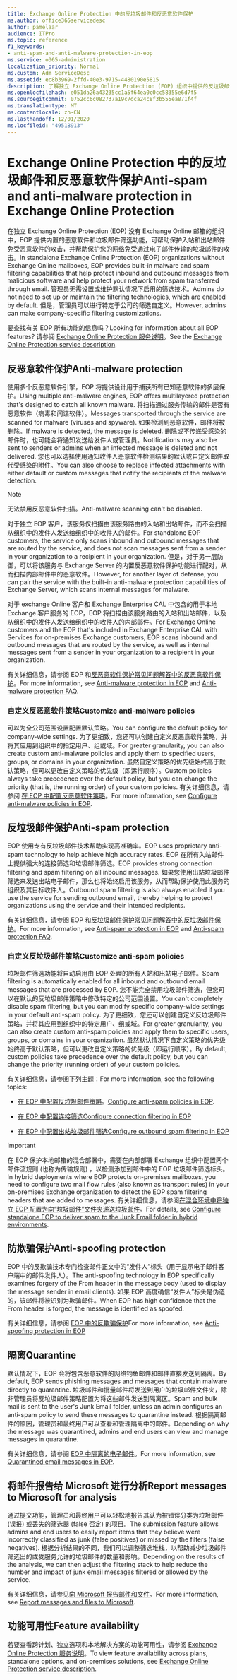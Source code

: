 ```yaml
---
title: Exchange Online Protection 中的反垃圾邮件和反恶意软件保护
ms.author: office365servicedesc
author: pamelaar
audience: ITPro
ms.topic: reference
f1_keywords:
- anti-spam-and-anti-malware-protection-in-eop
ms.service: o365-administration
localization_priority: Normal
ms.custom: Adm_ServiceDesc
ms.assetid: ec8b3969-2ffd-40e3-9715-4480190e5815
description: 了解独立 Exchange Online Protection (EOP) 组织中提供的反垃圾邮件和反恶意软件保护功能（无需 Exchange Online 邮箱）。
ms.openlocfilehash: e051da26a43235cc1a5f64ea0c0cc58355e6d7f5
ms.sourcegitcommit: 0752cc6c082737a19c7dca24c8f3b555ea871f4f
ms.translationtype: MT
ms.contentlocale: zh-CN
ms.lasthandoff: 12/01/2020
ms.locfileid: "49518913"
---
```

# <a name="anti-spam-and-anti-malware-protection-in-exchange-online-protection"></a><span data-ttu-id="81bf0-103">Exchange Online Protection 中的反垃圾邮件和反恶意软件保护</span><span class="sxs-lookup"><span data-stu-id="81bf0-103">Anti-spam and anti-malware protection in Exchange Online Protection</span></span>

<span data-ttu-id="81bf0-104">在独立 Exchange Online Protection (EOP) 没有 Exchange Online 邮箱的组织中，EOP 提供内置的恶意软件和垃圾邮件筛选功能，可帮助保护入站和出站邮件免受恶意软件的攻击，并帮助保护您的网络免受通过电子邮件传输的垃圾邮件的攻击。</span><span class="sxs-lookup"><span data-stu-id="81bf0-104">In standalone Exchange Online Protection (EOP) organizations without Exchange Online mailboxes, EOP provides built-in malware and spam filtering capabilities that help protect inbound and outbound messages from malicious software and help protect your network from spam transferred through email.</span></span> <span data-ttu-id="81bf0-105">管理员无需设置或维护默认情况下启用的筛选技术。</span><span class="sxs-lookup"><span data-stu-id="81bf0-105">Admins do not need to set up or maintain the filtering technologies, which are enabled by default.</span></span> <span data-ttu-id="81bf0-106">但是，管理员可以进行特定于公司的筛选自定义。</span><span class="sxs-lookup"><span data-stu-id="81bf0-106">However, admins can make company-specific filtering customizations.</span></span>

<span data-ttu-id="81bf0-107">要查找有关 EOP 所有功能的信息吗？</span><span class="sxs-lookup"><span data-stu-id="81bf0-107">Looking for information about all EOP features?</span></span> <span data-ttu-id="81bf0-108">请参阅 [Exchange Online Protection 服务说明](exchange-online-protection-service-description.md)。</span><span class="sxs-lookup"><span data-stu-id="81bf0-108">See the [Exchange Online Protection service description](exchange-online-protection-service-description.md).</span></span>

## <a name="anti-malware-protection"></a><span data-ttu-id="81bf0-109">反恶意软件保护</span><span class="sxs-lookup"><span data-stu-id="81bf0-109">Anti-malware protection</span></span>

<span data-ttu-id="81bf0-110">使用多个反恶意软件引擎，EOP 将提供设计用于捕获所有已知恶意软件的多层保护。</span><span class="sxs-lookup"><span data-stu-id="81bf0-110">Using multiple anti-malware engines, EOP offers multilayered protection that's designed to catch all known malware.</span></span> <span data-ttu-id="81bf0-111">将扫描通过服务传输的邮件是否有恶意软件（病毒和间谍软件）。</span><span class="sxs-lookup"><span data-stu-id="81bf0-111">Messages transported through the service are scanned for malware (viruses and spyware).</span></span> <span data-ttu-id="81bf0-112">如果检测到恶意软件，邮件将被删除。</span><span class="sxs-lookup"><span data-stu-id="81bf0-112">If malware is detected, the message is deleted.</span></span> <span data-ttu-id="81bf0-113">删除或不传递受感染的邮件时，也可能会将通知发送给发件人或管理员。</span><span class="sxs-lookup"><span data-stu-id="81bf0-113">Notifications may also be sent to senders or admins when an infected message is deleted and not delivered.</span></span> <span data-ttu-id="81bf0-114">您也可以选择使用通知收件人恶意软件检测结果的默认或自定义邮件取代受感染的附件。</span><span class="sxs-lookup"><span data-stu-id="81bf0-114">You can also choose to replace infected attachments with either default or custom messages that notify the recipients of the malware detection.</span></span>

> [!NOTE] 
> <span data-ttu-id="81bf0-115">无法禁用反恶意软件扫描。</span><span class="sxs-lookup"><span data-stu-id="81bf0-115">Anti-malware scanning can't be disabled.</span></span>

<span data-ttu-id="81bf0-116">对于独立 EOP 客户，该服务仅扫描由该服务路由的入站和出站邮件，而不会扫描从组织中的发件人发送给组织中的收件人的邮件。</span><span class="sxs-lookup"><span data-stu-id="81bf0-116">For standalone EOP customers, the service only scans inbound and outbound messages that are routed by the service, and does not scan messages sent from a sender in your organization to a recipient in your organization.</span></span> <span data-ttu-id="81bf0-117">但是，对于另一层防御，可以将该服务与 Exchange Server 的内置反恶意软件保护功能进行配对，从而扫描内部邮件中的恶意软件。</span><span class="sxs-lookup"><span data-stu-id="81bf0-117">However, for another layer of defense, you can pair the service with the built-in anti-malware protection capabilities of Exchange Server, which scans internal messages for malware.</span></span>

<span data-ttu-id="81bf0-118">对于 exchange Online 客户和 Exchange Enterprise CAL 中包含的用于本地 Exchange 客户服务的 EOP，EOP 将扫描由该服务路由的入站和出站邮件，以及从组织中的发件人发送给组织中的收件人的内部邮件。</span><span class="sxs-lookup"><span data-stu-id="81bf0-118">For Exchange Online customers and the EOP that's included in Exchange Enterprise CAL with Services for on-premises Exchange customers, EOP scans inbound and outbound messages that are routed by the service, as well as internal messages sent from a sender in your organization to a recipient in your organization.</span></span>

<span data-ttu-id="81bf0-119">有关详细信息，请参阅 EOP 和[反恶意软件保护常见问题解答](https://docs.microsoft.com/microsoft-365/security/office-365-security/anti-malware-protection-faq-eop)[中的反恶意软件保护](https://docs.microsoft.com/microsoft-365/security/office-365-security/anti-malware-protection)。</span><span class="sxs-lookup"><span data-stu-id="81bf0-119">For more information, see [Anti-malware protection in EOP](https://docs.microsoft.com/microsoft-365/security/office-365-security/anti-malware-protection) and [Anti-malware protection FAQ](https://docs.microsoft.com/microsoft-365/security/office-365-security/anti-malware-protection-faq-eop).</span></span>

### <a name="customize-anti-malware-policies"></a><span data-ttu-id="81bf0-120">自定义反恶意软件策略</span><span class="sxs-lookup"><span data-stu-id="81bf0-120">Customize anti-malware policies</span></span>

<span data-ttu-id="81bf0-121">可以为全公司范围设置配置默认策略。</span><span class="sxs-lookup"><span data-stu-id="81bf0-121">You can configure the default policy for company-wide settings.</span></span> <span data-ttu-id="81bf0-122">为了更细致，您还可以创建自定义反恶意软件策略，并将其应用到组织中的指定用户、组或域。</span><span class="sxs-lookup"><span data-stu-id="81bf0-122">For greater granularity, you can also create custom anti-malware policies and apply them to specified users, groups, or domains in your organization.</span></span> <span data-ttu-id="81bf0-123">虽然自定义策略的优先级始终高于默认策略，但可以更改自定义策略的优先级（即运行顺序）。</span><span class="sxs-lookup"><span data-stu-id="81bf0-123">Custom policies always take precedence over the default policy, but you can change the priority (that is, the running order) of your custom policies.</span></span> <span data-ttu-id="81bf0-124">有关详细信息，请参阅 [在 EOP 中配置反恶意软件策略](https://docs.microsoft.com/microsoft-365/security/office-365-security/configure-anti-malware-policies)。</span><span class="sxs-lookup"><span data-stu-id="81bf0-124">For more information, see [Configure anti-malware policies in EOP](https://docs.microsoft.com/microsoft-365/security/office-365-security/configure-anti-malware-policies).</span></span>

## <a name="anti-spam-protection"></a><span data-ttu-id="81bf0-125">反垃圾邮件保护</span><span class="sxs-lookup"><span data-stu-id="81bf0-125">Anti-spam protection</span></span>

<span data-ttu-id="81bf0-126">EOP 使用专有反垃圾邮件技术帮助实现高准确率。</span><span class="sxs-lookup"><span data-stu-id="81bf0-126">EOP uses proprietary anti-spam technology to help achieve high accuracy rates.</span></span> <span data-ttu-id="81bf0-127">EOP 在所有入站邮件上提供强大的连接筛选和垃圾邮件筛选。</span><span class="sxs-lookup"><span data-stu-id="81bf0-127">EOP provides strong connection filtering and spam filtering on all inbound messages.</span></span> <span data-ttu-id="81bf0-128">如果您使用出站垃圾邮件筛选来发送出站电子邮件，那么也将始终启用该服务，从而帮助保护使用此服务的组织及其目标收件人。</span><span class="sxs-lookup"><span data-stu-id="81bf0-128">Outbound spam filtering is also always enabled if you use the service for sending outbound email, thereby helping to protect organizations using the service and their intended recipients.</span></span>

<span data-ttu-id="81bf0-129">有关详细信息，请参阅 EOP 和[反垃圾邮件保护常见问题解答](https://docs.microsoft.com/microsoft-365/security/office-365-security/anti-spam-protection-faq)[中的反垃圾邮件保护](https://docs.microsoft.com/microsoft-365/security/office-365-security/anti-spam-protection)。</span><span class="sxs-lookup"><span data-stu-id="81bf0-129">For more information, see [Anti-spam protection in EOP](https://docs.microsoft.com/microsoft-365/security/office-365-security/anti-spam-protection) and [Anti-spam protection FAQ](https://docs.microsoft.com/microsoft-365/security/office-365-security/anti-spam-protection-faq).</span></span>

### <a name="customize-anti-spam-policies"></a><span data-ttu-id="81bf0-130">自定义反垃圾邮件策略</span><span class="sxs-lookup"><span data-stu-id="81bf0-130">Customize anti-spam policies</span></span>

<span data-ttu-id="81bf0-131">垃圾邮件筛选功能将自动启用由 EOP 处理的所有入站和出站电子邮件。</span><span class="sxs-lookup"><span data-stu-id="81bf0-131">Spam filtering is automatically enabled for all inbound and outbound email messages that are processed by EOP.</span></span> <span data-ttu-id="81bf0-132">您不能完全禁用垃圾邮件筛选，但您可以在默认的反垃圾邮件策略中修改特定的公司范围设置。</span><span class="sxs-lookup"><span data-stu-id="81bf0-132">You can't completely disable spam filtering, but you can modify specific company-wide settings in your default anti-spam policy.</span></span> <span data-ttu-id="81bf0-133">为了更细致，您还可以创建自定义反垃圾邮件策略，并将其应用到组织中的特定用户、组或域。</span><span class="sxs-lookup"><span data-stu-id="81bf0-133">For greater granularity, you can also create custom anti-spam policies and apply them to specific users, groups, or domains in your organization.</span></span> <span data-ttu-id="81bf0-134">虽然默认情况下自定义策略的优先级始终高于默认策略，但可以更改自定义策略的优先级（即运行顺序）。</span><span class="sxs-lookup"><span data-stu-id="81bf0-134">By default, custom policies take precedence over the default policy, but you can change the priority (running order) of your custom policies.</span></span>

<span data-ttu-id="81bf0-135">有关详细信息，请参阅下列主题：</span><span class="sxs-lookup"><span data-stu-id="81bf0-135">For more information, see the following topics:</span></span>

- <span data-ttu-id="81bf0-136">[在 EOP 中配置反垃圾邮件策略](https://docs.microsoft.com/microsoft-365/security/office-365-security/configure-your-spam-filter-policies)。</span><span class="sxs-lookup"><span data-stu-id="81bf0-136">[Configure anti-spam policies in EOP](https://docs.microsoft.com/microsoft-365/security/office-365-security/configure-your-spam-filter-policies).</span></span>

- [<span data-ttu-id="81bf0-137">在 EOP 中配置连接筛选</span><span class="sxs-lookup"><span data-stu-id="81bf0-137">Configure connection filtering in EOP</span></span>](https://docs.microsoft.com/microsoft-365/security/office-365-security/configure-the-connection-filter-policy)

- [<span data-ttu-id="81bf0-138">在 EOP 中配置出站垃圾邮件筛选</span><span class="sxs-lookup"><span data-stu-id="81bf0-138">Configure outbound spam filtering in EOP</span></span>](https://docs.microsoft.com/microsoft-365/security/office-365-security/configure-the-outbound-spam-policy)

> [!IMPORTANT]
> <span data-ttu-id="81bf0-139">在 EOP 保护本地邮箱的混合部署中，需要在内部部署 Exchange 组织中配置两个邮件流规则 (也称为传输规则) ，以检测添加到邮件中的 EOP 垃圾邮件筛选标头。</span><span class="sxs-lookup"><span data-stu-id="81bf0-139">In hybrid deployments where EOP protects on-premises mailboxes, you need to configure two mail flow rules (also known as transport rules) in your on-premises Exchange organization to detect the EOP spam filtering headers that are added to messages.</span></span> <span data-ttu-id="81bf0-140">有关详细信息，请参阅[在混合环境中将独立 EOP 配置为向“垃圾邮件”文件夹递送垃圾邮件](https://docs.microsoft.com/microsoft-365/security/office-365-security/ensure-that-spam-is-routed-to-each-user-s-junk-email-folder)。</span><span class="sxs-lookup"><span data-stu-id="81bf0-140">For details, see [Configure standalone EOP to deliver spam to the Junk Email folder in hybrid environments](https://docs.microsoft.com/microsoft-365/security/office-365-security/ensure-that-spam-is-routed-to-each-user-s-junk-email-folder).</span></span>

## <a name="anti-spoofing-protection"></a><span data-ttu-id="81bf0-141">防欺骗保护</span><span class="sxs-lookup"><span data-stu-id="81bf0-141">Anti-spoofing protection</span></span>

<span data-ttu-id="81bf0-142">EOP 中的反欺骗技术专门检查邮件正文中的“发件人”标头（用于显示电子邮件客户端中的邮件发件人）。</span><span class="sxs-lookup"><span data-stu-id="81bf0-142">The anti-spoofing technology in EOP specifically examines forgery of the From header in the message body (used to display the message sender in email clients).</span></span> <span data-ttu-id="81bf0-143">如果 EOP 高度确信“发件人”标头是伪造的，该邮件将被识别为欺骗邮件。</span><span class="sxs-lookup"><span data-stu-id="81bf0-143">When EOP has high confidence that the From header is forged, the message is identified as spoofed.</span></span>

<span data-ttu-id="81bf0-144">有关详细信息，请参阅 [EOP 中的反欺骗保护](https://docs.microsoft.com/microsoft-365/security/office-365-security/anti-spoofing-protection)</span><span class="sxs-lookup"><span data-stu-id="81bf0-144">For more information, see [Anti-spoofing protection in EOP](https://docs.microsoft.com/microsoft-365/security/office-365-security/anti-spoofing-protection)</span></span>

## <a name="quarantine"></a><span data-ttu-id="81bf0-145">隔离</span><span class="sxs-lookup"><span data-stu-id="81bf0-145">Quarantine</span></span>

<span data-ttu-id="81bf0-146">默认情况下，EOP 会将包含恶意软件的网络钓鱼邮件和邮件直接发送到隔离。</span><span class="sxs-lookup"><span data-stu-id="81bf0-146">By default, EOP sends phishing messages and messages that contain malware directly to quarantine.</span></span> <span data-ttu-id="81bf0-147">垃圾邮件和批量邮件将发送到用户的垃圾邮件文件夹，除非管理员将反垃圾邮件策略配置为将这些邮件发送到隔离区。</span><span class="sxs-lookup"><span data-stu-id="81bf0-147">Spam and bulk mail is sent to the user's Junk Email folder, unless an admin configures an anti-spam policy to send these messages to quarantine instead.</span></span> <span data-ttu-id="81bf0-148">根据隔离邮件的原因，管理员和最终用户可以查看和管理隔离中的邮件。</span><span class="sxs-lookup"><span data-stu-id="81bf0-148">Depending on why the message was quarantined, admins and end users can view and manage messages in quarantine.</span></span>

<span data-ttu-id="81bf0-149">有关详细信息，请参阅 [EOP 中隔离的电子邮件](https://docs.microsoft.com/microsoft-365/security/office-365-security/quarantine-email-messages)。</span><span class="sxs-lookup"><span data-stu-id="81bf0-149">For more information, see [Quarantined email messages in EOP](https://docs.microsoft.com/microsoft-365/security/office-365-security/quarantine-email-messages).</span></span>

## <a name="report-messages-to-microsoft-for-analysis"></a><span data-ttu-id="81bf0-150">将邮件报告给 Microsoft 进行分析</span><span class="sxs-lookup"><span data-stu-id="81bf0-150">Report messages to Microsoft for analysis</span></span>

<span data-ttu-id="81bf0-151">通过提交功能，管理员和最终用户可以轻松地报告其认为被错误分类为垃圾邮件 (误报) 或丢失的筛选器 (false 否定) 的项目。</span><span class="sxs-lookup"><span data-stu-id="81bf0-151">The submission feature allows admins and end users to easily report items that they believe were incorrectly classified as junk (false positives) or missed by the filters (false negatives).</span></span> <span data-ttu-id="81bf0-152">根据分析结果的不同，我们可以调整筛选堆栈，以帮助减少垃圾邮件筛选出的或受服务允许的垃圾邮件的数量和影响。</span><span class="sxs-lookup"><span data-stu-id="81bf0-152">Depending on the results of the analysis, we can then adjust the filtering stack to help reduce the number and impact of junk email messages filtered or allowed by the service.</span></span>

<span data-ttu-id="81bf0-153">有关详细信息，请参见[向 Microsoft 报告邮件和文件](https://docs.microsoft.com/microsoft-365/security/office-365-security/report-junk-email-messages-to-microsoft)。</span><span class="sxs-lookup"><span data-stu-id="81bf0-153">For more information, see [Report messages and files to Microsoft](https://docs.microsoft.com/microsoft-365/security/office-365-security/report-junk-email-messages-to-microsoft).</span></span>

## <a name="feature-availability"></a><span data-ttu-id="81bf0-154">功能可用性</span><span class="sxs-lookup"><span data-stu-id="81bf0-154">Feature availability</span></span>

<span data-ttu-id="81bf0-155">若要查看跨计划、独立选项和本地解决方案的功能可用性，请参阅 [Exchange Online Protection 服务说明](exchange-online-protection-service-description.md)。</span><span class="sxs-lookup"><span data-stu-id="81bf0-155">To view feature availability across plans, standalone options, and on-premises solutions, see [Exchange Online Protection service description](exchange-online-protection-service-description.md).</span></span>
